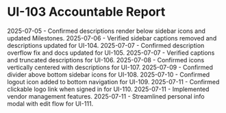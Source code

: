 # UI-103 Accountable Report

2025-07-05 - Confirmed descriptions render below sidebar icons and updated Milestones.
2025-07-06 - Verified sidebar captions removed and descriptions updated for UI-104.
2025-07-07 - Confirmed description overflow fix and docs updated for UI-105.
2025-07-07 - Verified captions and truncated descriptions for UI-106.
2025-07-08 - Confirmed icons vertically centered with descriptions for UI-107.
2025-07-09 - Confirmed divider above bottom sidebar icons for UI-108.
2025-07-10 - Confirmed logout icon added to bottom navigation for UI-109.
2025-07-11 - Confirmed clickable logo link when signed in for UI-110.
2025-07-11 - Implemented vendor management features.
2025-07-11 - Streamlined personal info modal with edit flow for UI-111.
